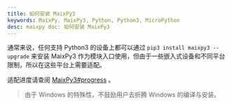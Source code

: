 ```yaml
---
title: 如何安装 MaixPy3 
keywords: MaixPy, MaixPy3, Python, Python3, MicroPython
desc: maixpy doc: 如何安装 MaixPy3 
---
```


通常来说，任何支持 Python3 的设备上都可以通过 `pip3 install maixpy3 --upgrade` 来安装 MaixPy3 作为模块入口使用，但由于一些嵌入式设备和不同平台限制，所以在这些平台上需要适配。

适配进度请查阅 [MaixPy3#progress](https://github.com/sipeed/MaixPy3#progress) 。

> 由于 Windows 的特殊性，不鼓励用户去折腾 Windows 的编译与安装。

